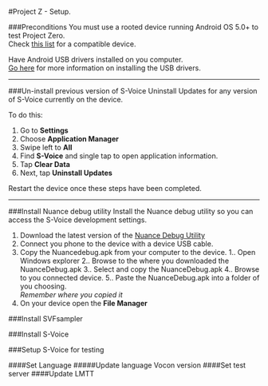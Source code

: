 #Project Z - Setup.

###Preconditions
You must use a rooted device running Android OS 5.0+ to test Project Zero.  
Check [this list](#) for a compatible device. 

Have Android USB drivers installed on you computer.  
[Go here](http://developer.android.com/sdk/win-usb.html) for more information on installing the USB drivers.

---

###Un-install previous version of S-Voice
Uninstall Updates for any version of S-Voice currently on the device.

To do this:

1. Go to **Settings**
2. Choose **Application Manager**
3. Swipe left to **All**
4. Find **S-Voice** and single tap to open application information.
5. Tap **Clear Data**
6. Next, tap **Uninstall Updates**

Restart the device once these steps have been completed.

---

###Install Nuance debug utility
Install the Nuance debug utility so you can access the S-Voice development settings.

1. Download the latest version of the [Nuance Debug Utility](#)
2. Connect you phone to the device with a device USB cable.
3. Copy the Nuancedebug.apk from your computer to the device.
 1.. Open Windows explorer
 2.. Browse to the where you downloaded the NuanceDebug.apk
 3.. Select and copy the NuanceDebug.apk
 4.. Browse to you connected device.
 5.. Paste the NuanceDebug.apk into a folder of you choosing.  
 *Remember where you copied it*
4. On your device open the **File Manager**
 

###Install SVFsampler

###Install S-Voice

###Setup S-Voice for testing

####Set Language
#####Update language Vocon version
####Set test server
####Update LMTT